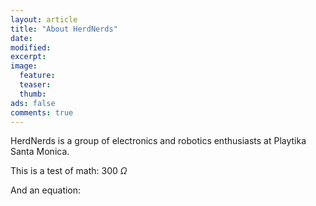 ```yaml
---
layout: article
title: "About HerdNerds"
date: 
modified:
excerpt:
image:
  feature:
  teaser:
  thumb:
ads: false
comments: true
---
```

HerdNerds is a group of electronics and robotics enthusiasts at Playtika Santa Monica.

This is a test of math: 300 $\Omega$

And an equation:

